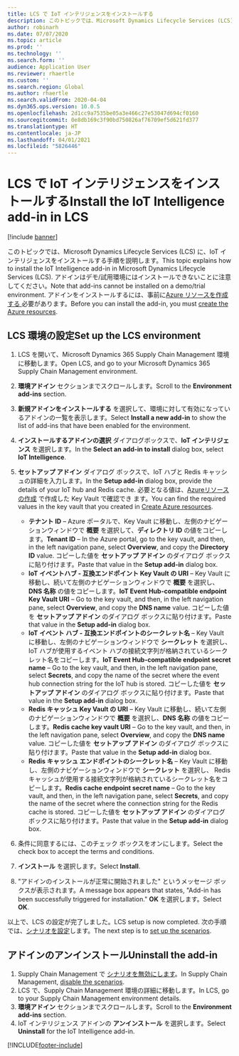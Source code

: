 ```yaml
---
title: LCS で IoT インテリジェンスをインストールする
description: このトピックでは、Microsoft Dynamics Lifecycle Services (LCS) に、IoT インテリジェンスをインストールする手順を説明します。
author: robinarh
ms.date: 07/07/2020
ms.topic: article
ms.prod: ''
ms.technology: ''
ms.search.form: ''
audience: Application User
ms.reviewer: rhaertle
ms.custom: ''
ms.search.region: Global
ms.author: rhaertle
ms.search.validFrom: 2020-04-04
ms.dyn365.ops.version: 10.0.5
ms.openlocfilehash: 2d1cc9a7535be05a3e466c27e53047d694cf0160
ms.sourcegitcommit: 0e8db169c3f90bd750826af76709ef5d621fd377
ms.translationtype: HT
ms.contentlocale: ja-JP
ms.lasthandoff: 04/01/2021
ms.locfileid: "5826446"
---
```

# <a name="install-the-iot-intelligence-add-in-in-lcs"></a><span data-ttu-id="be50a-103">LCS で IoT インテリジェンスをインストールする</span><span class="sxs-lookup"><span data-stu-id="be50a-103">Install the IoT Intelligence add-in in LCS</span></span>

[!include [banner](../../includes/banner.md)]

<span data-ttu-id="be50a-104">このトピックでは、Microsoft Dynamics Lifecycle Services (LCS) に、IoT インテリジェンスをインストールする手順を説明します。</span><span class="sxs-lookup"><span data-stu-id="be50a-104">This topic explains how to install the IoT Intelligence add-in in Microsoft Dynamics Lifecycle Services (LCS).</span></span> <span data-ttu-id="be50a-105">アドインはデモ/試用環境にはインストールできないことに注意してください。</span><span class="sxs-lookup"><span data-stu-id="be50a-105">Note that add-ins cannot be installed on a demo/trial environment.</span></span> <span data-ttu-id="be50a-106">アドインをインストールするには、事前に[Azure リソースを作成する ](iot-azure-setup.md)必要があります。</span><span class="sxs-lookup"><span data-stu-id="be50a-106">Before you can install the add-in, you must [create the Azure resources](iot-azure-setup.md).</span></span>

## <a name="set-up-the-lcs-environment"></a><span data-ttu-id="be50a-107">LCS 環境の設定</span><span class="sxs-lookup"><span data-stu-id="be50a-107">Set up the LCS environment</span></span>

1. <span data-ttu-id="be50a-108">LCS を開いて、Microsoft Dynamics 365 Supply Chain Management 環境に移動します。</span><span class="sxs-lookup"><span data-stu-id="be50a-108">Open LCS, and go to your Microsoft Dynamics 365 Supply Chain Management environment.</span></span>
2. <span data-ttu-id="be50a-109">**環境アドイン** セクションまでスクロールします。</span><span class="sxs-lookup"><span data-stu-id="be50a-109">Scroll to the **Environment add-ins** section.</span></span>
3. <span data-ttu-id="be50a-110">**新規アドインをインストールする** を選択して、環境に対して有効になっているアドインの一覧を表示します。</span><span class="sxs-lookup"><span data-stu-id="be50a-110">Select **Install a new add-in** to show the list of add-ins that have been enabled for the environment.</span></span>
4. <span data-ttu-id="be50a-111">**インストールするアドインの選択** ダイアログボックスで、**IoT インテリジェンス** を選択します。</span><span class="sxs-lookup"><span data-stu-id="be50a-111">In the **Select an add-in to install** dialog box, select **IoT Intelligence**.</span></span>
5. <span data-ttu-id="be50a-112">**セットアップ アドイン** ダイアログ ボックスで、IoT ハブと Redis キャッシュの詳細を入力します。</span><span class="sxs-lookup"><span data-stu-id="be50a-112">In the **Setup add-in** dialog box, provide the details of your IoT hub and Redis cache.</span></span> <span data-ttu-id="be50a-113">必要となる値は、[Azureリソースの作成](iot-azure-setup.md) で作成した Key Vault で確認でき ます。</span><span class="sxs-lookup"><span data-stu-id="be50a-113">You can find the required values in the key vault that you created in [Create Azure resources](iot-azure-setup.md).</span></span>

    + <span data-ttu-id="be50a-114">**テナント ID** – Azure ポータルで、Key Vault に移動し、左側のナビゲーションウィンドウで **概要** を選択して、**ディレクトリ ID** の値をコピーします。</span><span class="sxs-lookup"><span data-stu-id="be50a-114">**Tenant ID** – In the Azure portal, go to the key vault, and then, in the left navigation pane, select **Overview**, and copy the **Directory ID** value.</span></span> <span data-ttu-id="be50a-115">コピーした値を **セットアップ アドイン** のダイアログ ボックスに貼り付けます。</span><span class="sxs-lookup"><span data-stu-id="be50a-115">Paste that value in the **Setup add-in** dialog box.</span></span>
    + <span data-ttu-id="be50a-116">**IoT イベントハブ - 互換エンドポイント Key Vault の URI** – Key Vault に移動し、続いて左側のナビゲーションウィンドウで **概要** を選択し、**DNS 名称** の値をコピーします。</span><span class="sxs-lookup"><span data-stu-id="be50a-116">**IoT Event Hub-compatible endpoint Key Vault URI** – Go to the key vault, and then, in the left navigation pane, select **Overview**, and copy the **DNS name** value.</span></span> <span data-ttu-id="be50a-117">コピーした値を **セットアップ アドイン** のダイアログ ボックスに貼り付けます。</span><span class="sxs-lookup"><span data-stu-id="be50a-117">Paste that value in the **Setup add-in** dialog box.</span></span>
    + <span data-ttu-id="be50a-118">**IoT イベント ハブ - 互換エンドポイントのシークレット名** – Key Vault に移動し、左側のナビゲーションウィンドウで **シークレット** を選択し、 IoT ハブが使用するイベント ハブの接続文字列が格納されているシークレット名をコピーします。</span><span class="sxs-lookup"><span data-stu-id="be50a-118">**IoT Event Hub-compatible endpoint secret name** – Go to the key vault, and then, in the left navigation pane, select **Secrets**, and copy the name of the secret where the event hub connection string for the IoT hub is stored.</span></span> <span data-ttu-id="be50a-119">コピーした値を **セットアップ アドイン** のダイアログ ボックスに貼り付けます。</span><span class="sxs-lookup"><span data-stu-id="be50a-119">Paste that value in the **Setup add-in** dialog box.</span></span>
    + <span data-ttu-id="be50a-120">**Redis キャッシュ Key Vault の URI** – Key Vault に移動し、続いて左側のナビゲーションウィンドウで **概要** を選択し、**DNS 名称** の値をコピーします。</span><span class="sxs-lookup"><span data-stu-id="be50a-120">**Redis cache key vault URI** – Go to the key vault, and then, in the left navigation pane, select **Overview**, and copy the **DNS name** value.</span></span> <span data-ttu-id="be50a-121">コピーした値を **セットアップ アドイン** のダイアログ ボックスに貼り付けます。</span><span class="sxs-lookup"><span data-stu-id="be50a-121">Paste that value in the **Setup add-in** dialog box.</span></span>
    + <span data-ttu-id="be50a-122">**Redis キャッシュ エンドポイントのシークレット名** – Key Vault に移動し、左側のナビゲーションウィンドウで **シークレット** を選択し、 Redis キャッシュが使用する接続文字列が格納されているシークレット名をコピーします。</span><span class="sxs-lookup"><span data-stu-id="be50a-122">**Redis cache endpoint secret name** – Go to the key vault, and then, in the left navigation pane, select **Secrets**, and copy the name of the secret where the connection string for the Redis cache is stored.</span></span> <span data-ttu-id="be50a-123">コピーした値を **セットアップ アドイン** のダイアログ ボックスに貼り付けます。</span><span class="sxs-lookup"><span data-stu-id="be50a-123">Paste that value in the **Setup add-in** dialog box.</span></span>

6. <span data-ttu-id="be50a-124">条件に同意するには、このチェック ボックスをオンにします。</span><span class="sxs-lookup"><span data-stu-id="be50a-124">Select the check box to accept the terms and conditions.</span></span>
7. <span data-ttu-id="be50a-125">**インストール** を選択します。</span><span class="sxs-lookup"><span data-stu-id="be50a-125">Select **Install**.</span></span>
8. <span data-ttu-id="be50a-126">"アドインのインストールが正常に開始されました" というメッセージ ボックスが表示されます。</span><span class="sxs-lookup"><span data-stu-id="be50a-126">A message box appears that states, "Add-in has been successfully triggered for installation."</span></span> <span data-ttu-id="be50a-127">**OK** を選択します。</span><span class="sxs-lookup"><span data-stu-id="be50a-127">Select **OK**.</span></span>

<span data-ttu-id="be50a-128">以上で、LCS の設定が完了しました。</span><span class="sxs-lookup"><span data-stu-id="be50a-128">LCS setup is now completed.</span></span> <span data-ttu-id="be50a-129">次の手順では、[シナリオを設定](iot-scenario-setup.md)します。</span><span class="sxs-lookup"><span data-stu-id="be50a-129">The next step is to [set up the scenarios](iot-scenario-setup.md).</span></span>

## <a name="uninstall-the-add-in"></a><a id="uninstall-addin"></a><span data-ttu-id="be50a-130">アドインのアンインストール</span><span class="sxs-lookup"><span data-stu-id="be50a-130">Uninstall the add-in</span></span>

1. <span data-ttu-id="be50a-131">Supply Chain Management で [シナリオを無効にします](iot-scenario-setup.md#disable-a-scenario)。</span><span class="sxs-lookup"><span data-stu-id="be50a-131">In Supply Chain Management, [disable the scenarios](iot-scenario-setup.md#disable-a-scenario).</span></span>
2. <span data-ttu-id="be50a-132">LCS で、Supply Chain Management 環境の詳細に移動します。</span><span class="sxs-lookup"><span data-stu-id="be50a-132">In LCS, go to your Supply Chain Management environment details.</span></span>
3. <span data-ttu-id="be50a-133">**環境アドイン** セクションまでスクロールします。</span><span class="sxs-lookup"><span data-stu-id="be50a-133">Scroll to the **Environment add-ins** section.</span></span>
4. <span data-ttu-id="be50a-134">IoT インテリジェンス アドインの **アンインストール** を選択します。</span><span class="sxs-lookup"><span data-stu-id="be50a-134">Select **Uninstall** for the IoT Intelligence add-in.</span></span>


[!INCLUDE[footer-include](../../includes/footer-banner.md)]